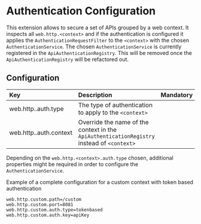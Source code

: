 # Authentication Configuration

This extension allows to secure a set of APIs grouped by a web context. It inspects
all `web.http.<context>` and if the authentication is configured it applies the `AuthenticationRequestFilter`
to the `<context>` with the chosen `AuthenticationService`. The chosen `AuthenticationService` is currently registered
in the `ApiAuthenticationRegistry`. This will be removed once the `ApiAuthenticationRegistry` will be refactored out.

## Configuration

| Key                             | Description                                                                                | Mandatory | 
|:--------------------------------|:-------------------------------------------------------------------------------------------|-----------|
| web.http.<context>.auth.type    | The type of authentication to apply to the `<context>`                                     |           | 
| web.http.<context>.auth.context | Override the name of the context in the `ApiAuthenticationRegistry` instead of `<context>` |           | 

Depending on the `web.http.<context>.auth.type` chosen, additional properties might be required in order to configure
the `AuthenticationService`.

Example of a complete configuration for a custom context with token based authentication

```properties
web.http.custom.path=/custom
web.http.custom.port=8081
web.http.custom.auth.type=tokenbased
web.http.custom.auth.key=apiKey
```
